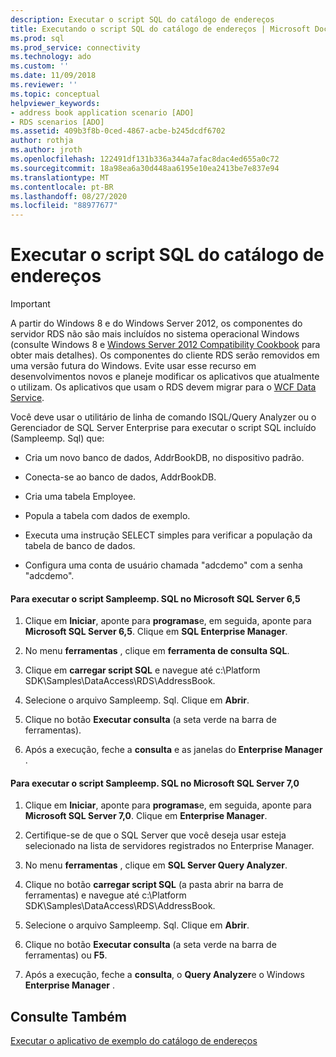 ```yaml
---
description: Executar o script SQL do catálogo de endereços
title: Executando o script SQL do catálogo de endereços | Microsoft Docs
ms.prod: sql
ms.prod_service: connectivity
ms.technology: ado
ms.custom: ''
ms.date: 11/09/2018
ms.reviewer: ''
ms.topic: conceptual
helpviewer_keywords:
- address book application scenario [ADO]
- RDS scenarios [ADO]
ms.assetid: 409b3f8b-0ced-4867-acbe-b245dcdf6702
author: rothja
ms.author: jroth
ms.openlocfilehash: 122491df131b336a344a7afac8dac4ed655a0c72
ms.sourcegitcommit: 18a98ea6a30d448aa6195e10ea2413be7e837e94
ms.translationtype: MT
ms.contentlocale: pt-BR
ms.lasthandoff: 08/27/2020
ms.locfileid: "88977677"
---
```

# <a name="running-the-address-book-sql-script"></a>Executar o script SQL do catálogo de endereços
> [!IMPORTANT]
>  A partir do Windows 8 e do Windows Server 2012, os componentes do servidor RDS não são mais incluídos no sistema operacional Windows (consulte Windows 8 e [Windows Server 2012 Compatibility Cookbook](https://www.microsoft.com/download/details.aspx?id=27416) para obter mais detalhes). Os componentes do cliente RDS serão removidos em uma versão futura do Windows. Evite usar esse recurso em desenvolvimentos novos e planeje modificar os aplicativos que atualmente o utilizam. Os aplicativos que usam o RDS devem migrar para o [WCF Data Service](https://go.microsoft.com/fwlink/?LinkId=199565).  
  
 Você deve usar o utilitário de linha de comando ISQL/Query Analyzer ou o Gerenciador de SQL Server Enterprise para executar o script SQL incluído (Sampleemp. Sql) que:  
  
-   Cria um novo banco de dados, AddrBookDB, no dispositivo padrão.  
  
-   Conecta-se ao banco de dados, AddrBookDB.  
  
-   Cria uma tabela Employee.  
  
-   Popula a tabela com dados de exemplo.  
  
-   Executa uma instrução SELECT simples para verificar a população da tabela de banco de dados.  
  
-   Configura uma conta de usuário chamada "adcdemo" com a senha "adcdemo".  
  
#### <a name="to-run-the-sampleempsql-script-in-microsoft-sql-server-65"></a>Para executar o script Sampleemp. SQL no Microsoft SQL Server 6,5  
  
1.  Clique em **Iniciar**, aponte para **programas**e, em seguida, aponte para **Microsoft SQL Server 6,5**. Clique em **SQL Enterprise Manager**.  
  
2.  No menu **ferramentas** , clique em **ferramenta de consulta SQL**.  
  
3.  Clique em **carregar script SQL** e navegue até c:\Platform SDK\Samples\DataAccess\RDS\AddressBook.  
  
4.  Selecione o arquivo Sampleemp. Sql. Clique em **Abrir**.  
  
5.  Clique no botão **Executar consulta** (a seta verde na barra de ferramentas).  
  
6.  Após a execução, feche a **consulta** e as janelas do **Enterprise Manager** .  
  
#### <a name="to-run-the-sampleempsql-script-in-microsoft-sql-server-70"></a>Para executar o script Sampleemp. SQL no Microsoft SQL Server 7,0  
  
1.  Clique em **Iniciar**, aponte para **programas**e, em seguida, aponte para **Microsoft SQL Server 7,0**. Clique em **Enterprise Manager**.  
  
2.  Certifique-se de que o SQL Server que você deseja usar esteja selecionado na lista de servidores registrados no Enterprise Manager.  
  
3.  No menu **ferramentas** , clique em **SQL Server Query Analyzer**.  
  
4.  Clique no botão **carregar script SQL** (a pasta abrir na barra de ferramentas) e navegue até c:\Platform SDK\Samples\DataAccess\RDS\AddressBook.  
  
5.  Selecione o arquivo Sampleemp. Sql. Clique em **Abrir**.  
  
6.  Clique no botão **Executar consulta** (a seta verde na barra de ferramentas) ou **F5**.  
  
7.  Após a execução, feche a **consulta**, o **Query Analyzer**e o Windows **Enterprise Manager** .  
  
## <a name="see-also"></a>Consulte Também  
 [Executar o aplicativo de exemplo do catálogo de endereços](./running-the-address-book-sample-application.md)